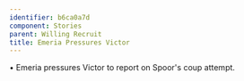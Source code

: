 ```yaml
---
identifier: b6ca0a7d
component: Stories
parent: Willing Recruit 
title: Emeria Pressures Victor
---
```

• Emeria pressures Victor to report on Spoor's coup attempt.
